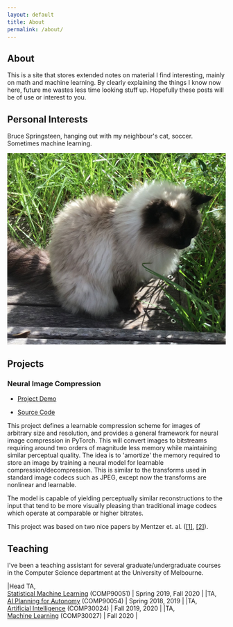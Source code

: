 ```yaml
---
layout: default
title: About
permalink: /about/
---
```


## About

This is a site that stores extended notes on material I find interesting, mainly on math and machine learning. By clearly explaining the things I know now here, future me wastes less time looking stuff up. Hopefully these posts will be of use or interest to you.

## Personal Interests

Bruce Springsteen, hanging out with my neighbour's cat, soccer. Sometimes machine learning.

![Image](/assets/images/shell_web.jpg)

## Projects

### Neural Image Compression

* [Project Demo](https://colab.research.google.com/github/Justin-Tan/high-fidelity-generative-compression/blob/master/assets/HiFIC_torch_colab_demo.ipynb)

* [Source Code](https://github.com/Justin-Tan/high-fidelity-generative-compression)

This project defines a learnable compression scheme for images of arbitrary size and resolution, and provides a general framework for neural image compression in PyTorch. This will convert images to bitstreams requiring around two orders of magnitude less memory while maintaining similar perceptual quality. The idea is to 'amortize' the memory required to store an image by training a neural model for learnable compression/decompression. This is similar to the transforms used in standard image codecs such as JPEG, except now the transforms are nonlinear and learnable.

The model is capable of yielding perceptually similar reconstructions to the input that tend to be more visually pleasing than traditional image codecs which operate at comparable or higher bitrates.

This project was based on two nice papers by Mentzer et. al. ([[1]](https://arxiv.org/abs/2006.09965), [[2]]((https://arxiv.org/abs/1811.12817))). 

## Teaching

I've been a teaching assistant for several graduate/undergraduate courses in the Computer Science department at the University of Melbourne.

|Head TA,<br>[Statistical Machine Learning](https://handbook.unimelb.edu.au/subjects/comp90051) (COMP90051) | Spring 2019, Fall 2020 |
|TA,<br>[AI Planning for Autonomy](https://handbook.unimelb.edu.au/subjects/comp90054) (COMP90054) | Spring 2018, 2019 |
|TA,<br>[Artificial Intelligence](https://handbook.unimelb.edu.au/subjects/comp30024) (COMP30024) | Fall 2019, 2020 |
|TA,<br>[Machine Learning](https://handbook.unimelb.edu.au/subjects/comp30027) (COMP30027) | Fall 2020 |
